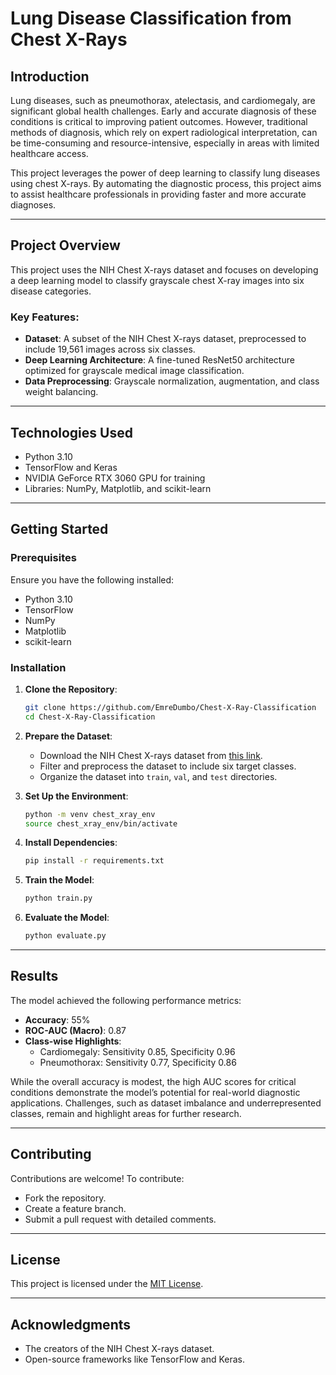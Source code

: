 # Lung Disease Classification from Chest X-Rays

## Introduction

Lung diseases, such as pneumothorax, atelectasis, and cardiomegaly, are significant global health challenges. Early and accurate diagnosis of these conditions is critical to improving patient outcomes. However, traditional methods of diagnosis, which rely on expert radiological interpretation, can be time-consuming and resource-intensive, especially in areas with limited healthcare access.

This project leverages the power of deep learning to classify lung diseases using chest X-rays. By automating the diagnostic process, this project aims to assist healthcare professionals in providing faster and more accurate diagnoses.

---

## Project Overview

This project uses the NIH Chest X-rays dataset and focuses on developing a deep learning model to classify grayscale chest X-ray images into six disease categories.

###  Key Features:
- **Dataset**: A subset of the NIH Chest X-rays dataset, preprocessed to include 19,561 images across six classes.
- **Deep Learning Architecture**: A fine-tuned ResNet50 architecture optimized for grayscale medical image classification.
- **Data Preprocessing**: Grayscale normalization, augmentation, and class weight balancing.


---

## Technologies Used
- Python 3.10
- TensorFlow and Keras
- NVIDIA GeForce RTX 3060 GPU for training
- Libraries: NumPy, Matplotlib, and scikit-learn

---

##  Getting Started

###  Prerequisites

Ensure you have the following installed:
- Python 3.10
- TensorFlow
- NumPy
- Matplotlib
- scikit-learn

###  Installation

1. **Clone the Repository**:
   ```bash
   git clone https://github.com/EmreDumbo/Chest-X-Ray-Classification
   cd Chest-X-Ray-Classification
   ```

2. **Prepare the Dataset**:
   - Download the NIH Chest X-rays dataset from [this link](https://www.kaggle.com/datasets/nih-chest-xrays/data).
   - Filter and preprocess the dataset to include six target classes.
   - Organize the dataset into `train`, `val`, and `test` directories.

3. **Set Up the Environment**:
   ```bash
   python -m venv chest_xray_env
   source chest_xray_env/bin/activate
   ```

4. **Install Dependencies**:
   ```bash
   pip install -r requirements.txt
   ```

5. **Train the Model**:
   ```bash
   python train.py
   ```

6. **Evaluate the Model**:
   ```bash
   python evaluate.py
   ```

---

## Results

The model achieved the following performance metrics:
- **Accuracy**: 55%
- **ROC-AUC (Macro)**: 0.87
- **Class-wise Highlights**:
  - Cardiomegaly: Sensitivity 0.85, Specificity 0.96
  - Pneumothorax: Sensitivity 0.77, Specificity 0.86

While the overall accuracy is modest, the high AUC scores for critical conditions demonstrate the model’s potential for real-world diagnostic applications. Challenges, such as dataset imbalance and underrepresented classes, remain and highlight areas for further research.

---

##  Contributing

Contributions are welcome! To contribute:
- Fork the repository.
- Create a feature branch.
- Submit a pull request with detailed comments.

---

##  License

This project is licensed under the [MIT License](LICENSE).

---

##  Acknowledgments

- The creators of the NIH Chest X-rays dataset.
- Open-source frameworks like TensorFlow and Keras.
